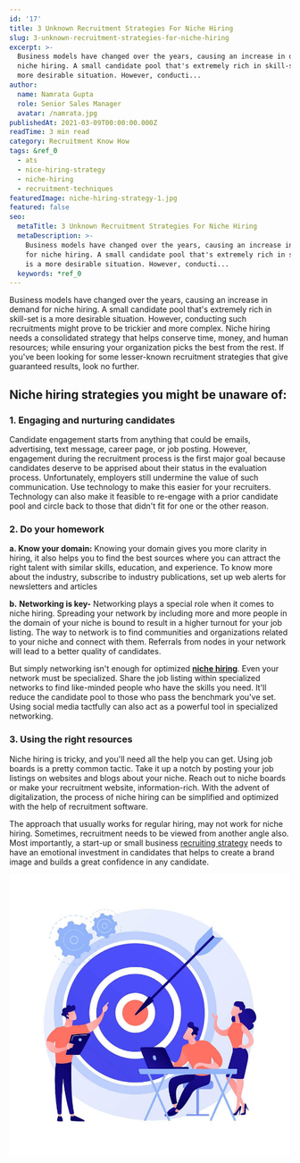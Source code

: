 ```yaml
---
id: '17'
title: 3 Unknown Recruitment Strategies For Niche Hiring
slug: 3-unknown-recruitment-strategies-for-niche-hiring
excerpt: >-
  Business models have changed over the years, causing an increase in demand for
  niche hiring. A small candidate pool that's extremely rich in skill-set is a
  more desirable situation. However, conducti...
author:
  name: Namrata Gupta
  role: Senior Sales Manager
  avatar: /namrata.jpg
publishedAt: 2021-03-09T00:00:00.000Z
readTime: 3 min read
category: Recruitment Know How
tags: &ref_0
  - ats
  - nice-hiring-strategy
  - niche-hiring
  - recruitment-techniques
featuredImage: niche-hiring-strategy-1.jpg
featured: false
seo:
  metaTitle: 3 Unknown Recruitment Strategies For Niche Hiring
  metaDescription: >-
    Business models have changed over the years, causing an increase in demand
    for niche hiring. A small candidate pool that's extremely rich in skill-set
    is a more desirable situation. However, conducti...
  keywords: *ref_0
---
```


Business models have changed over the years, causing an increase in demand for niche hiring. A small candidate pool that's extremely rich in skill-set is a more desirable situation. However, conducting such recruitments might prove to be trickier and more complex. Niche hiring needs a consolidated strategy that helps conserve time, money, and human resources; while ensuring your organization picks the best from the rest. If you've been looking for some lesser-known recruitment strategies that give guaranteed results, look no further. 

<!--more-->

## **Niche hiring strategies you might be unaware of:**

### 1\. Engaging and nurturing candidates

Candidate engagement starts from anything that could be emails, advertising, text message, career page, or job posting. However, engagement during the recruitment process is the first major goal because candidates deserve to be apprised about their status in the evaluation process. Unfortunately, employers still undermine the value of such communication. Use technology to make this easier for your recruiters. Technology can also make it feasible to re-engage with a prior candidate pool and circle back to those that didn't fit for one or the other reason.

### **2\. Do your homework**

**a. Know your domain:** Knowing your domain gives you more clarity in hiring, it also helps you to find the best sources where you can attract the right talent with similar skills, education, and experience. To know more about the industry, subscribe to industry publications, set up web alerts for newsletters and articles

**b.** **Networking is key-** Networking plays a special role when it comes to niche hiring. Spreading your network by including more and more people in the domain of your niche is bound to result in a higher turnout for your job listing. The way to network is to find communities and organizations related to your niche and connect with them. Referrals from nodes in your network will lead to a better quality of candidates.

But simply networking isn't enough for optimized **[niche hiring](https://www.thetalentpool.ai/blogs/3-unknown-recruitment-strategies-for-niche-hiring/)**. Even your network must be specialized. Share the job listing within specialized networks to find like-minded people who have the skills you need. It'll reduce the candidate pool to those who pass the benchmark you've set. Using social media tactfully can also act as a powerful tool in specialized networking.

### **3.** **Using the right resources**

Niche hiring is tricky, and you'll need all the help you can get. Using job boards is a pretty common tactic. Take it up a notch by posting your job listings on websites and blogs about your niche. Reach out to niche boards or make your recruitment website, information-rich. With the advent of digitalization, the process of niche hiring can be simplified and optimized with the help of recruitment software.

The approach that usually works for regular hiring, may not work for niche hiring. Sometimes, recruitment needs to be viewed from another angle also. Most importantly, a start-up or small business [recruiting strategy](https://www.thetalentpool.ai/blogs/todays-recruitment-methods-may-not-work-tomorrow-are-you-future-ready/) needs to have an emotional investment in candidates that helps to create a brand image and builds a great confidence in any candidate.

![niche-hiring-strategy](images/niche-hiring-strategy-1.jpg)

